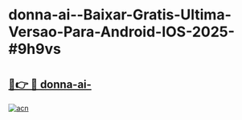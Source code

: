 # donna-ai--Baixar-Gratis-Ultima-Versao-Para-Android-IOS-2025-#9h9vs

# <h2><a href="https://ainizakaria.my?title=donna-ai-&ref=24M">🔗👉 🔴 donna-ai-</a></h2>

[![acn](https://github.com/user-attachments/assets/0f9c940e-d8b0-45ae-aac7-cd30a18b3e1c)](https://ainizakaria.my?title=donna-ai-&ref=24M)

